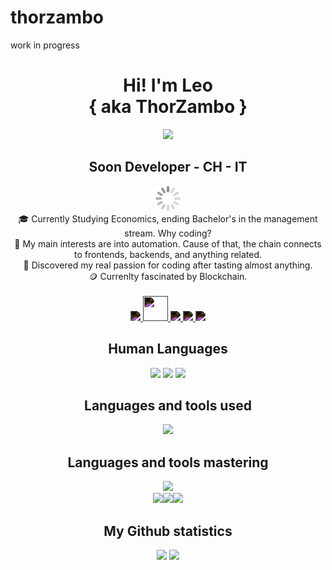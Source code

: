 # thorzambo

work in progress

<div align="center">
<link rel="stylesheet" href="styles/style.css">

# **Hi! I'm Leo** <br/> { aka ThorZambo } <br/>

<img src="https://imgur.com/KhLCNlZ.png" height="150px" />

<!-- <img align="right" width="35%" src="https://media.giphy.com/media/fkZukR450RQ1qnGaq9/giphy.gif" /> -->

## **Soon Developer - CH - IT**

<img src="https://raw.githubusercontent.com/Codelessly/FlutterLoadingGIFs/master/packages/cupertino_activity_indicator.gif" width="40px"> 


<br/>
🎓 Currently Studying Economics, ending Bachelor's in the management stream. Why coding?<br/>
🎯 My main interests are into automation. Cause of that, the chain connects to frontends, backends, and anything related.<br/>
🧩 Discovered my real passion for coding after tasting almost anything.<br/>
🪙 Currenlty fascinated by Blockchain.<br/>
<br/>
<a href="https://t.me/thorzambo">
    <img src="https://simpleicons.org/icons/telegram.svg" height="40px" style="filter: invert(1);">
</a>
<a href="https://twitter.com/thor_zambo">
    <img src="https://simpleicons.org/icons/twitter.svg" alt="" width="40" height="40" style="filter: invert(1);">
</a>
<a href="https://discordapp.com/users/365925418471129089">
    <img src="https://simpleicons.org/icons/discord.svg" height="40px" style="filter: invert(1);">
</a>
<a href="https://github.com/thorzambo">
    <img src="https://simpleicons.org/icons/github.svg" height="40px" style="filter: invert(1);">
</a>
<a href="https://www.linkedin.com/in/leonardo-zambaiti">
    <img src="https://simpleicons.org/icons/linkedin.svg" height="40px" style="filter: invert(1);">
</a>
<br/>

## Human Languages
<img src="https://cdn1.iconfinder.com/data/icons/european-country-flags/83/italy-512.png" height="40px">
<img src="https://cdn1.iconfinder.com/data/icons/flags-of-the-world-2/128/england-circle-128.png" height="40px">
<img src="https://cdn1.iconfinder.com/data/icons/european-country-flags/83/germany-512.png" height="40px">


## Languages and tools used

![](https://skillicons.dev/icons?i=python,java,c,html,css,discord,mongodb,vscode&theme=dark)


## Languages and tools mastering
![](https://skillicons.dev/icons?i=html,css,js,nodejs,react,flutter,java&theme=dark)  
![](https://skillicons.dev/icons?i=androidstudio,py&theme=dark)<img src="https://user-images.githubusercontent.com/91475935/168442353-995d91ee-cc1c-4b99-9a02-5057721a2bd2.png" height="48px" />![](https://skillicons.dev/icons?i=pytorch,mysql,bash,vscode&theme=dark)

## My Github statistics

<img align="" height="115.5px" src="https://github-readme-stats.vercel.app/api?username=maximedrn&hide_title=true&hide_border=true&show_icons=true&count_private=true&line_height=21&theme=dracula" /> <img align="" height="115.5px" src="https://github-readme-stats.vercel.app/api/top-langs/?username=maximedrn&hide_title=true&hide_border=true&layout=compact&hide=html&theme=dracula" />

</div>
